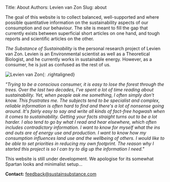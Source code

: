Title: About
Authors: Levien van Zon
Slug: about

<!--- add CSS:
.rightaligned {
    float: right;
}
https://github.com/wrobstory/pelican_dynamic
--->

The goal of this website is to collect balanced, well-supported and where possible quantitative information on the sustainability aspects of our consumption and our behaviour. The site is meant to fill the gap that currently exists between superficial short articles on one hand, and tough reports and scientific articles on the other.

*The Substance of Sustainability* is the personal research project of Levien van Zon. Levien is an Environmental scientist as well as a Theoretical Biologist, and he currently works in sustainable energy. However, as a consumer, he is just as confused as the rest of us.


![Levien van Zon][levien]{: .rightaligned}


[levien]: {filename}/images/levien-small.jpg "Levien van Zon"

*"Trying to be a conscious consumer, it is easy to lose the forest through the trees. Over the last two decades, I've spent a lot of time reading about sustainability. Yet, when people ask me something, I often simply don't know. This frustrates me. The subjects tend to be specialist and complex, reliable information is often hard to find and there's a lot of nonsense going around. It's fairly easy to say and write all kinds of fact-free hogwash when it comes to sustainability. Getting your facts straight turns out to be a lot harder. I also tend to go by what I read and hear elsewhere, which often includes contradictory information. I want to know for myself what the ins and outs are of energy use and production. I want to know how my consumption influences land use and the wellbeing of others. I would like to be able to set priorities in reducing my own footprint. The reason why I started this project is so I can try to dig up the information I need."*

This website is still under development. We apologise for its somewhat Spartan looks and minimalist setup...


**Contact:** feedback@sustainsubstance.com

